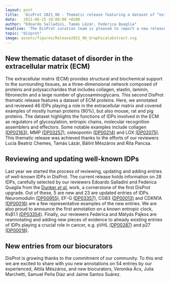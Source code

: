 ```yaml
---
layout: post
title:  'DisProt 2021_06 - Thematic release featuring a dataset of “extracellular matrix proteins”, and several revised and new entries'
date:   2021-06-25 10:00:00 +0200
author: "Edoardo Salladini, Tamás Lázár, Federica Quaglia"
headline: 'The DisProt curation team is pleased to report a new release featuring the second thematic DisProt dataset: “extracellular matrix proteins”, describing the role of IDPs in this network within the tissues. At the same time, we have continued the process of reviewing and updating entries of well-known IDPs to provide the most complete and reliable annotations. Furthermore, we are happy to release new entries annotated from our community of new biocurators.'
topic: "disprot"
image: assets/figures/Release2021_06_Graphicalabstract.svg
---
```


## New thematic dataset of disorder in the extracellular matrix (ECM)
The extracellular matrix (ECM) provides structural and biochemical support to the surrounding tissues, as a three-dimensional network composed of proteins and polysaccharides that includes collagen, elastin, laminin, fibronectin and a large number of glycosaminoglycans. This second DisProt thematic release features a dataset of ECM proteins. Here, we annotated and reviewed 46 IDPs playing a role in the extracellular matrix and covered examples of mostly human proteins (90%), but also mouse, rat and pig proteins. The dataset highlights the functions of IDPs involved in the ECM as regulators of glycosylation, entropic chains, molecular recognition assemblers and effectors. Some notable examples include collagen [(DP02163)][disprot-DP02163], MMP [(DP03257)][disprot-DP03257], osteopontin [(DP00214)][disprot-DP00214] and LOX [(DP02075)][disprot-DP02075]. This thematic release was achieved thanks to the efforts of our reviewers Lucía Beatriz Chemes, Tamás Lázár, Bálint Mészáros and Rita Pancsa.

## Reviewing and updating well-known IDPs
Last year we started the process of reviewing, updating and adding entries of well-known IDPs in DisProt. The current release holds information on 28 IDPs, carefully selected by our reviewers Edoardo Salladini and Federica Quaglia from the [Dunker _et al._][pub-1] work, a cornerstone of the first DisProt upgrade. Out of these, 5 are new and 23 are updated entries of IDPs. Neuromodulin [(DP00955)][disprot-DP00955], EF-G [(DP03357)][disprot-DP03357], CGB3 [(DP00013)][disprot-DP00013] and CDKN1A [(DP00016)][disprot-DP00016] are a few representative  examples of the new entries. We are also proud to announce the first annotation on a known entropic clock, Kvβ1.1 [(DP03354)][disprot-DP03354]. Finally, our reviewers Federica and Mátyás Pajkos are reannotating and adding new pieces of evidence to already existing entries of IDPs playing a crucial role in cancer, e.g. pVHL [(DP00287)][disprot-DP00287] and p27 [(DP00018)][disprot-DP00018].

## New entries from our biocurators
DisProt is growing thanks to the commitment of our community. To this end we are excited to share with you new annotations on 54 entries by our experienced, Attila Mészáros, and new biocurators, Veronika Ács, Julia Marchetti, Samuel Peña Díaz and Jaime Santos Suárez.


[disprot-link]: https://disprot.org/
[disprot-DP02163]:  https://disprot.org/DP02163
[disprot-DP03257]: https://disprot.org/DP03257
[disprot-DP00214]: https://disprot.org/DP00214
[disprot-DP02075]: https://disprot.org/DP02075
[disprot-DP00018]: https://disprot.org/DP00018
[disprot-DP00287]: https://disprot.org/DP00287
[disprot-DP03354]: https://disprot.org/DP03354
[disprot-DP00016]: https://disprot.org/DP00016
[disprot-DP00013]: https://disprot.org/DP00013
[disprot-DP03357]: https://disprot.org/DP03357
[disprot-DP00955]: https://disprot.org/DP00955
[pub-1]: https://doi.org/10.1021/bi012159+
